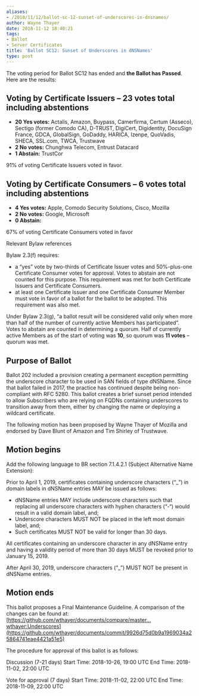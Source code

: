 ```yaml
---
aliases:
- /2018/11/12/ballot-sc-12-sunset-of-underscores-in-dnsnames/
author: Wayne Thayer
date: 2018-11-12 18:40:21
tags:
- Ballot
- Server Certificates
title: 'Ballot SC12: Sunset of Underscores in dNSNames'
type: post
---
```


The voting period for Ballot SC12 has ended and **the Ballot has Passed**. Here are the results:

## Voting by Certificate Issuers – 23 votes total including abstentions

- **20 Yes votes:** Actalis, Amazon, Buypass, Camerfirma, Certum (Asseco), Sectigo (former Comodo CA), D-TRUST, DigiCert, Digidentity, DocuSign France, GDCA, GlobalSign, GoDaddy, HARICA, Izenpe, QuoVadis, SHECA, SSL.com, TWCA, Trustwave
- **2 No votes:** Chunghwa Telecom, Entrust Datacard
- **1 Abstain:** TrustCor

91% of voting Certificate Issuers voted in favor.

## Voting by Certificate Consumers – 6 votes total including abstentions

- **4 Yes votes:** Apple, Comodo Security Solutions, Cisco, Mozilla
- **2 No votes:** Google, Microsoft
- **0 Abstain:**

67% of voting Certificate Consumers voted in favor

Relevant Bylaw references

Bylaw 2.3(f) requires:

- a “yes” vote by two-thirds of Certificate Issuer votes and 50%-plus-one Certificate Consumer votes for approval. Votes to abstain are not counted for this purpose. This requirement was met for both Certificate Issuers and Certificate Consumers.
- at least one Certificate Issuer and one Certificate Consumer Member must vote in favor of a ballot for the ballot to be adopted. This requirement was also met.

Under Bylaw 2.3(g), “a ballot result will be considered valid only when more than half of the number of currently active Members has participated”. Votes to abstain are counted in determining a quorum. Half of currently active Members as of the start of voting was **10**, so quorum was **11 votes** – quorum was met.

## Purpose of Ballot

Ballot 202 included a provision creating a permanent exception permitting the underscore character to be used in SAN fields of type dNSName. Since that ballot failed in 2017, the practice has continued despite being non-compliant with RFC 5280. This ballot creates a brief sunset period intended to allow Subscribers who are relying on FQDNs containing underscores to transition away from them, either by changing the name or deploying a wildcard certificate.

The following motion has been proposed by Wayne Thayer of Mozilla and endorsed by Dave Blunt of Amazon and Tim Shirley of Trustwave.

## Motion begins

Add the following language to BR section 7.1.4.2.1 (Subject Alternative Name Extension):

Prior to April 1, 2019, certificates containing underscore characters (“\_”) in domain labels in dNSName entries MAY be issued as follows:

- dNSName entries MAY include underscore characters such that replacing all underscore characters with hyphen characters (“-“) would result in a valid domain label, and;
- Underscore characters MUST NOT be placed in the left most domain label, and;
- Such certificates MUST NOT be valid for longer than 30 days.

All certificates containing an underscore character in any dNSName entry and having a validity period of more than 30 days MUST be revoked prior to January 15, 2019.

After April 30, 2019, underscore characters (“\_”) MUST NOT be present in dNSName entries.

## Motion ends

This ballot proposes a Final Maintenance Guideline. A comparison of the changes can be found at: [https://github.com/wthayer/documents/compare/master…wthayer:Underscores](https://github.com/wthayer/documents/commit/9926d75d0b9a1969034a25864741eae4421a51e5)

The procedure for approval of this ballot is as follows:

Discussion (7-21 days)
Start Time: 2018-10-26, 19:00 UTC
End Time: 2018-11-02, 22:00 UTC

Vote for approval (7 days)
Start Time: 2018-11-02, 22:00 UTC
End Time: 2018-11-09, 22:00 UTC